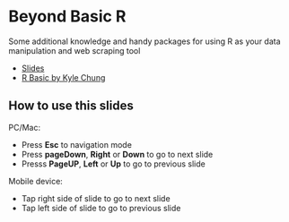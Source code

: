 # Beyond Basic R

Some additional knowledge and handy packages for using R as your data manipulation and web scraping tool

- [Slides](http://mansunkuo.github.io/BeyondBasicR/)
- [R Basic by Kyle Chung](https://github.com/everdark/rbasic)


## How to use this slides

PC/Mac:

- Press **Esc** to navigation mode
- Press **pageDown**, **Right** or **Down** to go to next slide
- Presss **PageUP**, **Left** or **Up** to go to previous slide

Mobile device:

- Tap right side of slide to go to next slide
- Tap left side of slide to go to previous slide
